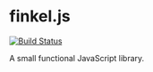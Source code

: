 # finkel.js

[![Build Status](https://travis-ci.org/Pfeifenjoy/finkel.js.svg?branch=master)](https://travis-ci.org/Pfeifenjoy/finkel.js)

A small functional JavaScript library.
